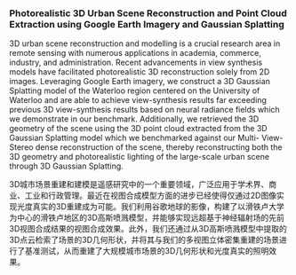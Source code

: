 ### Photorealistic 3D Urban Scene Reconstruction and Point Cloud Extraction using Google Earth Imagery and Gaussian Splatting

3D urban scene reconstruction and modelling is a crucial research area in remote sensing with numerous applications in academia, commerce, industry, and administration. Recent advancements in view synthesis models have facilitated photorealistic 3D reconstruction solely from 2D images. Leveraging Google Earth imagery, we construct a 3D Gaussian Splatting model of the Waterloo region centered on the University of Waterloo and are able to achieve view-synthesis results far exceeding previous 3D view-synthesis results based on neural radiance fields which we demonstrate in our benchmark. Additionally, we retrieved the 3D geometry of the scene using the 3D point cloud extracted from the 3D Gaussian Splatting model which we benchmarked against our Multi- View-Stereo dense reconstruction of the scene, thereby reconstructing both the 3D geometry and photorealistic lighting of the large-scale urban scene through 3D Gaussian Splatting.

3D城市场景重建和建模是遥感研究中的一个重要领域，广泛应用于学术界、商业、工业和行政管理。最近在视图合成模型方面的进步已经使得仅通过2D图像实现光度真实的3D重建成为可能。我们利用谷歌地球的影像，构建了以滑铁卢大学为中心的滑铁卢地区的3D高斯喷溅模型，并能够实现远超基于神经辐射场的先前3D视图合成结果的视图合成效果。此外，我们还通过从3D高斯喷溅模型中提取的3D点云检索了场景的3D几何形状，并将其与我们的多视图立体密集重建的场景进行了基准测试，从而重建了大规模城市场景的3D几何形状和光度真实的照明效果。
